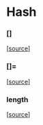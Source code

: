 # Hash

### []



[[source](https://github.com/goby-lang/goby/tree/f32c1fcbfd7e1df021948de1065d342e95ebd03d/vm/hash.go#L57)]

### []=



[[source](https://github.com/goby-lang/goby/tree/f32c1fcbfd7e1df021948de1065d342e95ebd03d/vm/hash.go#L90)]

### length



[[source](https://github.com/goby-lang/goby/tree/f32c1fcbfd7e1df021948de1065d342e95ebd03d/vm/hash.go#L115)]

